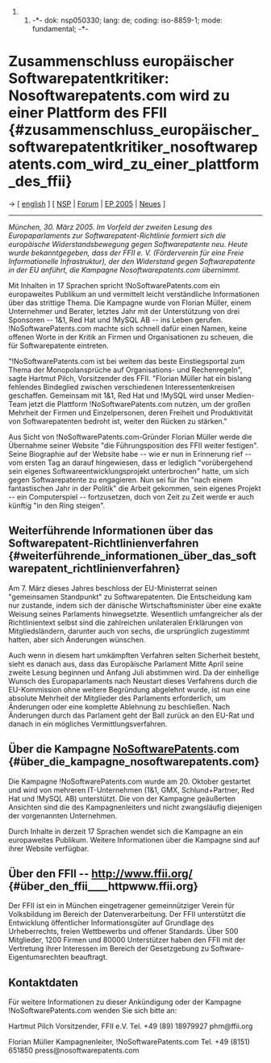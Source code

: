 1.  1.  -\*- dok: nsp050330; lang: de; coding: iso-8859-1; mode:
        fundamental; -\*-

# Zusammenschluss europäischer Softwarepatentkritiker: Nosoftwarepatents.com wird zu einer Plattform des FFII {#zusammenschluss_europäischer_softwarepatentkritiker_nosoftwarepatents.com_wird_zu_einer_plattform_des_ffii}

-\> \[ [ english](Nsp050330En "wikilink") \] \[
[NSP](http://www.nosoftwarepatents.com/ "wikilink") \|
[Forum](http://lists.ffii.org/mailman/listinfo/nsp-parl/ "wikilink") \|
[ EP 2005](Plen05De "wikilink") \| [ Neues](SwpatcninoDe "wikilink") \]

------------------------------------------------------------------------

*München, 30. März 2005. Im Vorfeld der zweiten Lesung des
Europaparlaments zur Softwarepatent-Richtlinie formiert sich die
europäische Widerstandsbewegung gegen Softwarepatente neu. Heute wurde
bekanntgegeben, dass der FFII e. V. (Förderverein für eine Freie
Informationelle Infrastruktur), der den Widerstand gegen Softwarepatente
in der EU anführt, die Kampagne Nosoftwarepatents.com übernimmt.*

Mit Inhalten in 17 Sprachen spricht !NoSoftwarePatents.com ein
europaweites Publikum an und vermittelt leicht verständliche
Informationen über das strittige Thema. Die Kampagne wurde von Florian
Müller, einem Unternehmer und Berater, letztes Jahr mit der
Unterstützung von drei Sponsoren \-- 1&1, Red Hat und !MySQL AB \-- ins
Leben gerufen. !NoSoftwarePatents.com machte sich schnell dafür einen
Namen, keine offenen Worte in der Kritik an Firmen und Organisationen zu
scheuen, die für Softwarepatente eintreten.

\"!NoSoftwarePatents.com ist bei weitem das beste Einstiegsportal zum
Thema der Monopolansprüche auf Organisations- und Rechenregeln\", sagte
Hartmut Pilch, Vorsitzender des FFII. \"Florian Müller hat ein bislang
fehlendes Bindeglied zwischen verschiedenen Interessentenkreisen
geschaffen. Gemeinsam mit 1&1, Red Hat und !MySQL wird unser Medien-Team
jetzt die Plattform !NoSoftwarePatents.com nutzen, um der großen
Mehrheit der Firmen und Einzelpersonen, deren Freiheit und Produktivität
von Softwarepatenten bedroht ist, weiter den Rücken zu stärken.\"

Aus Sicht von !NoSoftwarePatents.com-Gründer Florian Müller werde die
Übernahme seiner Website \"die Führungsposition des FFII weiter
festigen\". Seine Biographie auf der Website habe \-- wie er nun in
Erinnerung rief \-- vom ersten Tag an darauf hingewiesen, dass er
lediglich \"vorübergehend sein eigenes Softwareentwicklungsprojekt
unterbrochen\" hatte, um sich gegen Softwarepatente zu engagieren. Nun
sei für ihn \"nach einem fantastischen Jahr in der Politik\" die Arbeit
gekommen, sein eigenes Projekt \-- ein Computerspiel \-- fortzusetzen,
doch von Zeit zu Zeit werde er auch künftig \"in den Ring steigen\".

## Weiterführende Informationen über das Softwarepatent-Richtlinienverfahren {#weiterführende_informationen_über_das_softwarepatent_richtlinienverfahren}

Am 7. März dieses Jahres beschloss der EU-Ministerrat seinen
\"gemeinsamen Standpunkt\" zu Softwarepatenten. Die Entscheidung kam nur
zustande, indem sich der dänische Wirtschaftsminister über eine exakte
Weisung seines Parlaments hinwegsetzte. Wesentlich umfangreicher als der
Richtlinientext selbst sind die zahlreichen unilateralen Erklärungen von
Mitgliedsländern, darunter auch von sechs, die ursprünglich zugestimmt
hatten, aber sich Änderungen wünschen.

Auch wenn in diesem hart umkämpften Verfahren selten Sicherheit besteht,
sieht es danach aus, dass das Europäische Parlament Mitte April seine
zweite Lesung beginnen und Anfang Juli abstimmen wird. Da der einhellige
Wunsch des Europaparlaments nach Neustart dieses Verfahrens durch die
EU-Kommission ohne weitere Begründung abgelehnt wurde, ist nun eine
absolute Mehrheit der Mitglieder des Parlaments erforderlich, um
Änderungen oder eine komplette Ablehnung zu beschließen. Nach Änderungen
durch das Parlament geht der Ball zurück an den EU-Rat und danach in ein
mögliches Vermittlungsverfahren.

## Über die Kampagne [NoSoftwarePatents](NoSoftwarePatents "wikilink").com {#über_die_kampagne_nosoftwarepatents.com}

Die Kampagne !NoSoftwarePatents.com wurde am 20. Oktober gestartet und
wird von mehreren IT-Unternehmen (1&1, GMX, Schlund+Partner, Red Hat und
!MySQL AB) unterstützt. Die von der Kampagne geäußerten Ansichten sind
die des Kampagnenleiters und nicht zwangsläufig diejenigen der
vorgenannten Unternehmen.

Durch Inhalte in derzeit 17 Sprachen wendet sich die Kampagne an ein
europaweites Publikum. Weitere Informationen über die Kampagne sind auf
ihrer Website verfügbar.

## Über den FFII \-- <http://www.ffii.org/> {#über_den_ffii____httpwww.ffii.org}

Der FFII ist ein in München eingetragener gemeinnütziger Verein für
Volksbildung im Bereich der Datenverarbeitung. Der FFII unterstützt die
Entwicklung öffentlicher Informationsgüter auf Grundlage des
Urheberrechts, freien Wettbewerbs und offener Standards. Über 500
Mitglieder, 1200 Firmen und 80000 Unterstützer haben den FFII mit der
Vertretung ihrer Interessen im Bereich der Gesetzgebung zu
Software-Eigentumsrechten beauftragt.

## Kontaktdaten

Für weitere Informationen zu dieser Ankündigung oder der Kampagne
!NoSoftwarePatents.com wenden Sie sich bitte an:

Hartmut Pilch Vorsitzender, FFII e.V. Tel. +49 (89) 18979927
phm\@ffii.org

Florian Müller Kampagnenleiter, !NoSoftwarePatents.com Tel. +49 (8151)
651850 press\@nosoftwarepatents.com
